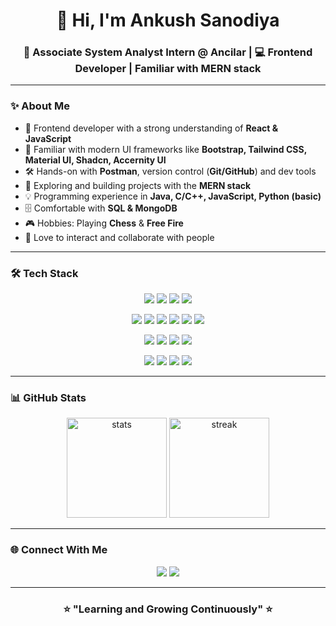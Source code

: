 <h1 align="center">👋 Hi, I'm Ankush Sanodiya</h1>  
<h3 align="center">💼 Associate System Analyst Intern @ Ancilar | 💻 Frontend Developer | Familiar with MERN stack</h3>  

---

### ✨ About Me  
- 🚀 Frontend developer with a strong understanding of **React & JavaScript**  
- 🎨 Familiar with modern UI frameworks like **Bootstrap, Tailwind CSS, Material UI, Shadcn, Accernity UI**  
- 🛠 Hands-on with **Postman**, version control (**Git/GitHub**) and dev tools  
- 🌱 Exploring and building projects with the **MERN stack**  
- 💡 Programming experience in **Java, C/C++, JavaScript, Python (basic)**  
- 🗄️ Comfortable with **SQL & MongoDB**  
- 🎮 Hobbies: Playing **Chess** & **Free Fire**  
- 🤝 Love to interact and collaborate with people  

---

### 🛠️ Tech Stack  

<p align="center">  
<!-- Languages -->  
<img src="https://img.shields.io/badge/Java-%23ED8B00.svg?style=for-the-badge&logo=openjdk&logoColor=white"/>  
<img src="https://img.shields.io/badge/C++-%2300599C.svg?style=for-the-badge&logo=c%2B%2B&logoColor=white"/>  
<img src="https://img.shields.io/badge/JavaScript-%23F7DF1E.svg?style=for-the-badge&logo=javascript&logoColor=black"/>  
<img src="https://img.shields.io/badge/Python-%233776AB.svg?style=for-the-badge&logo=python&logoColor=white"/>  
</p>  

<p align="center">  
<!-- Frontend -->  
<img src="https://img.shields.io/badge/React-%2300D9FF.svg?style=for-the-badge&logo=react&logoColor=white"/>  
<img src="https://img.shields.io/badge/Bootstrap-%238511FA.svg?style=for-the-badge&logo=bootstrap&logoColor=white"/>  
<img src="https://img.shields.io/badge/TailwindCSS-%2338B2AC.svg?style=for-the-badge&logo=tailwind-css&logoColor=white"/>  
<img src="https://img.shields.io/badge/Material%20UI-%230081CB.svg?style=for-the-badge&logo=mui&logoColor=white"/>  
<img src="https://img.shields.io/badge/Shadcn-%231572B6.svg?style=for-the-badge&logoColor=white"/>  
<img src="https://img.shields.io/badge/Accernity-%23000000.svg?style=for-the-badge&logoColor=white"/>  
</p>  

<p align="center">  
<!-- Backend & DB -->  
<img src="https://img.shields.io/badge/Node.js-%2343853D.svg?style=for-the-badge&logo=node.js&logoColor=white"/>  
<img src="https://img.shields.io/badge/Express.js-%23404d59.svg?style=for-the-badge&logo=express&logoColor=white"/>  
<img src="https://img.shields.io/badge/MongoDB-%234ea94b.svg?style=for-the-badge&logo=mongodb&logoColor=white"/>  
<img src="https://img.shields.io/badge/SQL-%2300758F.svg?style=for-the-badge&logo=postgresql&logoColor=white"/>  
</p>  

<p align="center">  
<!-- Tools -->  
<img src="https://img.shields.io/badge/Git-%23F05033.svg?style=for-the-badge&logo=git&logoColor=white"/>  
<img src="https://img.shields.io/badge/GitHub-%23121011.svg?style=for-the-badge&logo=github&logoColor=white"/>  
<img src="https://img.shields.io/badge/VS%20Code-%23007ACC.svg?style=for-the-badge&logo=visual-studio-code&logoColor=white"/>  
<img src="https://img.shields.io/badge/Postman-%23FF6C37.svg?style=for-the-badge&logo=postman&logoColor=white"/>  
</p>  

---

### 📊 GitHub Stats  

<p align="center">
  <img src="https://github-readme-stats.vercel.app/api?username=AnkushSanodiya&show_icons=true&theme=radical" alt="stats" height="160"/>  
  <img src="https://github-readme-streak-stats.herokuapp.com/?user=AnkushSanodiya&theme=radical" alt="streak" height="160"/>  
</p>  

---

### 🌐 Connect With Me  

<p align="center">  
<a href="https://www.linkedin.com" target="_blank"><img src="https://img.shields.io/badge/LinkedIn-%230A66C2.svg?style=for-the-badge&logo=linkedin&logoColor=white"/></a>  
<a href="https://instagram.com" target="_blank"><img src="https://img.shields.io/badge/Instagram-%23E4405F.svg?style=for-the-badge&logo=instagram&logoColor=white"/></a>  
</p>  

---

<h3 align="center">⭐ "Learning and Growing Continuously" ⭐</h3>  
